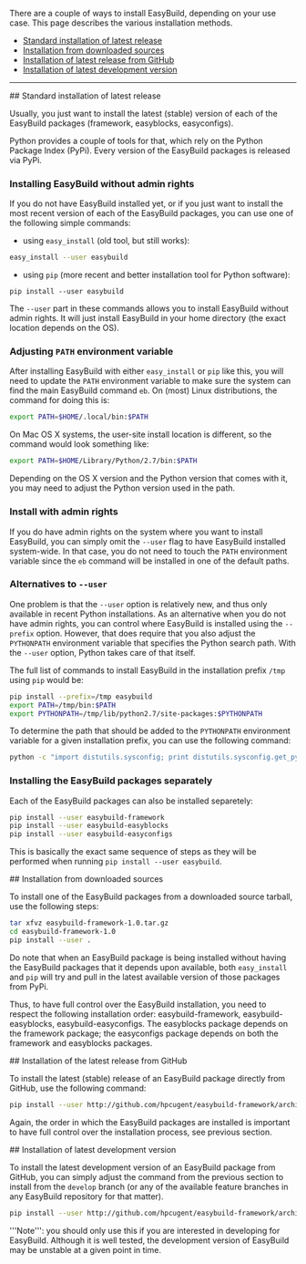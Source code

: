 There are a couple of ways to install EasyBuild, depending on your use case. This page describes the various installation methods.

 * [Standard installation of latest release](#standard_install)
 * [Installation from downloaded sources](#source_install)
 * [Installation of latest release from GitHub](#github_install)
 * [Installation of latest development version](#github_devel_install)

***


<a name="wiki-standard_install">
## Standard installation of latest release

Usually, you just want to install the latest (stable) version of each of the EasyBuild packages (framework, easyblocks, easyconfigs).

Python provides a couple of tools for that, which rely on the Python Package Index (PyPi).
Every version of the EasyBuild packages is released via PyPi.


### Installing EasyBuild without admin rights

If you do not have EasyBuild installed yet, or if you just want to install the most recent version of each of the EasyBuild packages,
you can use one of the following simple commands:

 * using ```easy_install``` (old tool, but still works):
```bash
easy_install --user easybuild
```

 * using ```pip``` (more recent and better installation tool for Python software):
```base
pip install --user easybuild 
```

The ```--user``` part in these commands allows you to install EasyBuild without admin rights.
It will just install EasyBuild in your home directory (the exact location depends on the OS).


### Adjusting ```PATH``` environment variable

After installing EasyBuild with either ```easy_install``` or ```pip``` like this, you will need to
update the ```PATH``` environment variable to make sure the system can find the main EasyBuild command ```eb```.
On (most) Linux distributions, the command for doing this is:

```bash
export PATH=$HOME/.local/bin:$PATH
```

On Mac OS X systems, the user-site install location is different, so the command would look something like:

```bash
export PATH=$HOME/Library/Python/2.7/bin:$PATH
```

Depending on the OS X version and the Python version that comes with it, you may need to adjust the Python version used in the path.


### Install with admin rights

If you do have admin rights on the system where you want to install EasyBuild, you can simply omit the ```--user``` flag
to have EasyBuild installed system-wide. In that case, you do not need to touch the ```PATH``` environment variable since
the ```eb``` command will be installed in one of the default paths.

### Alternatives to ```--user```

One problem is that the ```--user``` option is relatively new, and thus only available in recent Python installations.
As an alternative when you do not have admin rights, you can control where EasyBuild is installed using the ```--prefix``` option.
However, that does require that you also adjust the ```PYTHONPATH``` environment variable that specifies the Python search path.
With the ```--user``` option, Python takes care of that itself.

The full list of commands to install EasyBuild in the installation prefix ```/tmp``` using ```pip``` would be:

```bash
pip install --prefix=/tmp easybuild
export PATH=/tmp/bin:$PATH
export PYTHONPATH=/tmp/lib/python2.7/site-packages:$PYTHONPATH
```

To determine the path that should be added to the ```PYTHONPATH``` environment variable for a given installation prefix, you can use the following command:

```bash
python -c "import distutils.sysconfig; print distutils.sysconfig.get_python_lib(prefix='/tmp');"
```


### Installing the EasyBuild packages separately

Each of the EasyBuild packages can also be installed separetely:

```bash
pip install --user easybuild-framework
pip install --user easybuild-easyblocks
pip install --user easybuild-easyconfigs
```

This is basically the exact same sequence of steps as they will be performed when running ```pip install --user easybuild```.



<a name="wiki-source_install">
## Installation from downloaded sources

To install one of the EasyBuild packages from a downloaded source tarball, use the following steps:

```bash
tar xfvz easybuild-framework-1.0.tar.gz
cd easybuild-framework-1.0
pip install --user .
```

Do note that when an EasyBuild package is being installed without having the EasyBuild packages that it depends upon available,
both ```easy_install``` and ```pip``` will try and pull in the latest available version of those packages from PyPi.

Thus, to have full control over the EasyBuild installation, you need to respect the following installation order:
easybuild-framework, easybuild-easyblocks, easybuild-easyconfigs. The easyblocks package depends on the framework package;
the easyconfigs package depends on both the framework and easyblocks packages.



<a name="wiki-github_install">
## Installation of the latest release from GitHub

To install the latest (stable) release of an EasyBuild package directly from GitHub, use the following command:

```bash
pip install --user http://github.com/hpcugent/easybuild-framework/archive/master.tar.gz
```

Again, the order in which the EasyBuild packages are installed is important to have full control over the installation process, see previous section.



<a name="wiki-github_devel_install">
## Installation of latest development version

To install the latest development version of an EasyBuild package from GitHub, you can simply adjust the command
from the previous section to install from the ```develop``` branch (or any of the available feature branches in any
EasyBuild repository for that matter).

```bash
pip install --user http://github.com/hpcugent/easybuild-framework/archive/develop.tar.gz
```

'''Note''': you should only use this if you are interested in developing for EasyBuild. Although it is well tested,
the development version of EasyBuild may be unstable at a given point in time.



